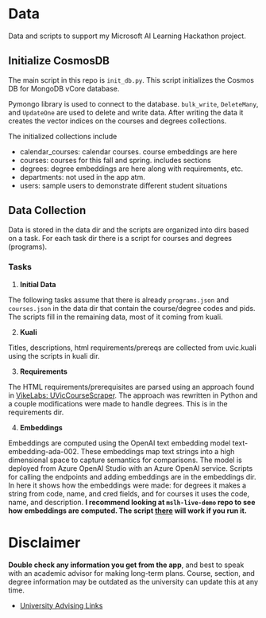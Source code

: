 # Data

Data and scripts to support my Microsoft AI Learning Hackathon project.

## Initialize CosmosDB

The main script in this repo is `init_db.py`. This script initializes the Cosmos DB for MongoDB vCore database. 

Pymongo library is used to connect to the database. `bulk_write`, `DeleteMany`, and `UpdateOne` are used to delete and write data. After writing the data it creates the vector indices on the courses and degrees collections.

The initialized collections include

- calendar_courses: calendar courses. course embeddings are here
- courses: courses for this fall and spring. includes sections
- degrees: degree embeddings are here along with requirements, etc.
- departments: not used in the app atm.
- users: sample users to demonstrate different student situations

## Data Collection

Data is stored in the data dir and the scripts are organized into dirs based on a task. For each task dir there is a script for courses and degrees (programs).

### Tasks

1. **Initial Data**

The following tasks assume that there is already `programs.json` and `courses.json` in the data dir that contain the course/degree codes and pids. The scripts fill in the remaining data, most of it coming from kuali.

2. **Kuali**

Titles, descriptions, html requirements/prereqs are collected from uvic.kuali using the scripts in kuali dir.

3. **Requirements**

The HTML requirements/prerequisites are parsed using an approach found in [VikeLabs: UVicCourseScraper](https://github.com/VikeLabs/uvic-course-scraper). The approach was rewritten in Python and a couple modifications were made to handle degrees. This is in the requirements dir.

4. **Embeddings**

Embeddings are computed using the OpenAI text embedding model text-embedding-ada-002. These embeddings map text strings into a high dimensional space to capture semantics for comparisons. The model is deployed from Azure OpenAI Studio with an Azure OpenAI service. Scripts for calling the endpoints and adding embeddings are in the embeddings dir. In here it shows how the embeddings were made: for degrees it makes a string from code, name, and cred fields, and for courses it uses the code, name, and description. **I recommend looking at `mslh-live-demo` repo to see how embeddings are computed. The script [there](https://github.com/jackbullen/mslh-live-demo/blob/main/data/embed.py) will work if you run it.**

# Disclaimer

**Double check any information you get from the app**, and best to speak with an academic advisor for making long-term plans. Course, section, and degree information may be outdated as the university can update this at any time.

- [University Advising Links](https://www.uvic.ca/students/undergraduate/academic-advising/index.php)
